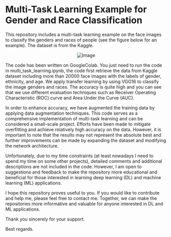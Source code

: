# Multi-Task Learning Example for Gender and Race Classification

This repository includes a multi-task learning example on the face images to classify the genders and races of people (see the figure below for an example). The dataset is from the Kaggle.

<div style="display: flex; justify-content: center;">
  <img src="https://github.com/aaolcay/Multi-Task-Learning/assets/65263843/b4379ebd-fc0d-422f-9b74-2403022250b1" alt="Image" />
</div>

The code has been written on GoogleColab. You just need to run the code in multi_task_learning.ipynb, the code first retrieve the data from Kaggle dataset including more than 20000 face images with the labels of gender, ethnicity, and age. We apply transfer learning by using VGG16 to classify the image genders and races. The accuracy is quite high and you can see that we use different evaluation techniques such as Receiver Operating Characteristic (ROC) curve and Area Under the Curve (AUC). 

In order to enhance accuracy, we have augmented the training data by applying data augmentation techniques. This code serves as a comprehensive implementation of multi-task learning and can be considered a small-scale project. Efforts have been made to mitigate overfitting and achieve relatively high accuracy on the data. However, it is important to note that the results may not represent the absolute best and further improvements can be made by expanding the dataset and modifying the network architecture.

Unfortunately, due to my time constraints (at least nowadays I need to spend my time on some other projects), detailed comments and additional descriptions are not included in the code. However, I am open to suggestions and feedback to make the repository more educational and beneficial for those interested in learning deep learning (DL) and machine learning (ML) applications.

I hope this repository proves useful to you. If you would like to contribute and help me, please feel free to contact me. Together, we can make the repositories more informative and valuable for anyone interested in DL and ML applications.

Thank you sincerely for your support.

Best regards.
